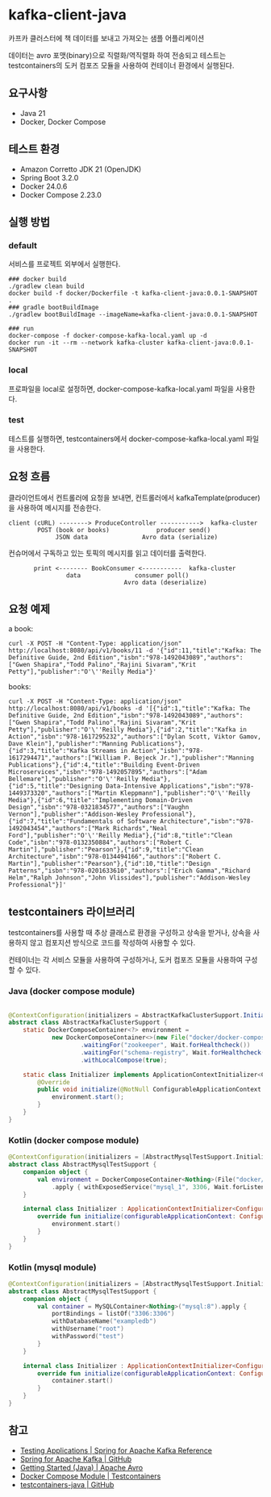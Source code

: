 # kafka-client-java

카프카 클러스터에 책 데이터를 보내고 가져오는 샘플 어플리케이션

데이터는 avro 포맷(binary)으로 직렬화/역직렬화 하여 전송되고 테스트는 testcontainers의 도커 컴포즈 모듈을 사용하여 컨테이너 환경에서 실행된다.

## 요구사항

- Java 21
- Docker, Docker Compose

## 테스트 환경

- Amazon Corretto JDK 21 (OpenJDK)
- Spring Boot 3.2.0
- Docker 24.0.6
- Docker Compose 2.23.0

## 실행 방법

### default

서비스를 프로젝트 외부에서 실행한다.

```shell
### docker build
./gradlew clean build
docker build -f docker/Dockerfile -t kafka-client-java:0.0.1-SNAPSHOT .
### gradle bootBuildImage
./gradlew bootBuildImage --imageName=kafka-client-java:0.0.1-SNAPSHOT

### run
docker-compose -f docker-compose-kafka-local.yaml up -d
docker run -it --rm --network kafka-cluster kafka-client-java:0.0.1-SNAPSHOT
```

### local

프로파일을 local로 설정하면, docker-compose-kafka-local.yaml 파일을 사용한다.

### test

테스트를 실행하면, testcontainers에서 docker-compose-kafka-local.yaml 파일을 사용한다.

## 요청 흐름

클라이언트에서 컨트롤러에 요청을 보내면, 컨트롤러에서 kafkaTemplate(producer)을 사용하여 메시지를 전송한다.

```text
client (cURL) --------> ProduceController ----------->  kafka-cluster
        POST (book or books)             producer send()
             JSON data               Avro data (serialize)
```

컨슈머에서 구독하고 있는 토픽의 메시지를 읽고 데이터를 출력한다.

```text
       print <-------- BookConsumer <-----------  kafka-cluster
                data               consumer poll()
                                Avro data (deserialize)
```

## 요청 예제

a book:

```shell
curl -X POST -H "Content-Type: application/json" http://localhost:8080/api/v1/books/11 -d '{"id":11,"title":"Kafka: The Definitive Guide, 2nd Edition","isbn":"978-1492043089","authors":["Gwen Shapira","Todd Palino","Rajini Sivaram","Krit Petty"],"publisher":"O'\''Reilly Media"}'
```

books:

```shell
curl -X POST -H "Content-Type: application/json" http://localhost:8080/api/v1/books -d '[{"id":1,"title":"Kafka: The Definitive Guide, 2nd Edition","isbn":"978-1492043089","authors":["Gwen Shapira","Todd Palino","Rajini Sivaram","Krit Petty"],"publisher":"O'\''Reilly Media"},{"id":2,"title":"Kafka in Action","isbn":"978-1617295232","authors":["Dylan Scott, Viktor Gamov, Dave Klein"],"publisher":"Manning Publications"},{"id":3,"title":"Kafka Streams in Action","isbn":"978-1617294471","authors":["William P. Bejeck Jr."],"publisher":"Manning Publications"},{"id":4,"title":"Building Event-Driven Microservices","isbn":"978-1492057895","authors":["Adam Bellemare"],"publisher":"O'\''Reilly Media"},{"id":5,"title":"Designing Data-Intensive Applications","isbn":"978-1449373320","authors":["Martin Kleppmann"],"publisher":"O'\''Reilly Media"},{"id":6,"title":"Implementing Domain-Driven Design","isbn":"978-0321834577","authors":["Vaughn Vernon"],"publisher":"Addison-Wesley Professional"},{"id":7,"title":"Fundamentals of Software Architecture","isbn":"978-1492043454","authors":["Mark Richards","Neal Ford"],"publisher":"O'\''Reilly Media"},{"id":8,"title":"Clean Code","isbn":"978-0132350884","authors":["Robert C. Martin"],"publisher":"Pearson"},{"id":9,"title":"Clean Architecture","isbn":"978-0134494166","authors":["Robert C. Martin"],"publisher":"Pearson"},{"id":10,"title":"Design Patterns","isbn":"978-0201633610","authors":["Erich Gamma","Richard Helm","Ralph Johnson","John Vlissides"],"publisher":"Addison-Wesley Professional"}]'
```

## testcontainers 라이브러리

testcontainers를 사용할 때 추상 클래스로 환경을 구성하고 상속을 받거나, 상속을 사용하지 않고 컴포지션 방식으로 코드를 작성하여 사용할 수 있다.

컨테이너는 각 서비스 모듈을 사용하여 구성하거나, 도커 컴포즈 모듈을 사용하여 구성할 수 있다.

### Java (docker compose module)

```java

@ContextConfiguration(initializers = AbstractKafkaClusterSupport.Initializer.class)
abstract class AbstractKafkaClusterSupport {
    static DockerComposeContainer<?> environment =
            new DockerComposeContainer<>(new File("docker/docker-compose-kafka-local.yaml"))
                    .waitingFor("zookeeper", Wait.forHealthcheck())
                    .waitingFor("schema-registry", Wait.forHealthcheck())
                    .withLocalCompose(true);

    static class Initializer implements ApplicationContextInitializer<ConfigurableApplicationContext> {
        @Override
        public void initialize(@NotNull ConfigurableApplicationContext applicationContext) {
            environment.start();
        }
    }
}
```

### Kotlin (docker compose module)

```kotlin
@ContextConfiguration(initializers = [AbstractMysqlTestSupport.Initializer::class])
abstract class AbstractMysqlTestSupport {
    companion object {
        val environment = DockerComposeContainer<Nothing>(File("docker/docker-compose-mysql.yaml"))
            .apply { withExposedService("mysql_1", 3306, Wait.forListeningPort()) }
    }

    internal class Initializer : ApplicationContextInitializer<ConfigurableApplicationContext> {
        override fun initialize(configurableApplicationContext: ConfigurableApplicationContext) {
            environment.start()
        }
    }
}
```

### Kotlin (mysql module)

```kotlin
@ContextConfiguration(initializers = [AbstractMysqlTestSupport.Initializer::class])
abstract class AbstractMysqlTestSupport {
    companion object {
        val container = MySQLContainer<Nothing>("mysql:8").apply {
            portBindings = listOf("3306:3306")
            withDatabaseName("exampledb")
            withUsername("root")
            withPassword("test")
        }
    }

    internal class Initializer : ApplicationContextInitializer<ConfigurableApplicationContext> {
        override fun initialize(configurableApplicationContext: ConfigurableApplicationContext) {
            container.start()
        }
    }
}
```

## 참고

- [Testing Applications | Spring for Apache Kafka Reference](https://docs.spring.io/spring-kafka/reference/testing.html)
- [Spring for Apache Kafka | GitHub](https://github.com/spring-projects/spring-kafka)
- [Getting Started (Java) | Apache Avro](https://avro.apache.org/docs/1.11.1/getting-started-java/)
- [Docker Compose Module | Testcontainers](https://java.testcontainers.org/modules/docker_compose/)
- [testcontainers-java | GitHub](https://github.com/testcontainers/testcontainers-java)
